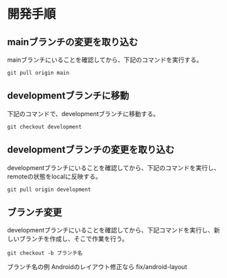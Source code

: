 # 開発手順
## mainブランチの変更を取り込む
mainブランチにいることを確認してから、下記のコマンドを実行する。
```
git pull origin main
```

## developmentブランチに移動
下記のコマンドで、developmentブランチに移動する。
```
git checkout development
```

## developmentブランチの変更を取り込む
developmentブランチにいることを確認してから、下記のコマンドを実行し、remoteの状態をlocalに反映する。
```
git pull origin development
```

## ブランチ変更
developmentブランチにいることを確認してから、下記コマンドを実行し、新しいブランチを作成し、そこで作業を行う。
```
git checkout -b ブランチ名
```
ブランチ名の例
Androidのレイアウト修正なら
fix/android-layout

